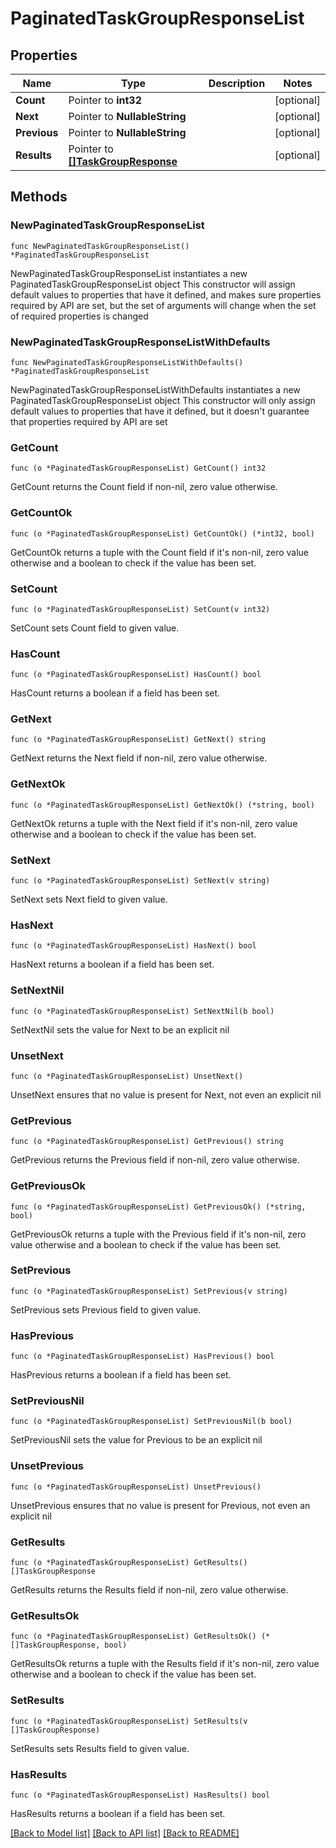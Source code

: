# PaginatedTaskGroupResponseList

## Properties

Name | Type | Description | Notes
------------ | ------------- | ------------- | -------------
**Count** | Pointer to **int32** |  | [optional] 
**Next** | Pointer to **NullableString** |  | [optional] 
**Previous** | Pointer to **NullableString** |  | [optional] 
**Results** | Pointer to [**[]TaskGroupResponse**](TaskGroupResponse.md) |  | [optional] 

## Methods

### NewPaginatedTaskGroupResponseList

`func NewPaginatedTaskGroupResponseList() *PaginatedTaskGroupResponseList`

NewPaginatedTaskGroupResponseList instantiates a new PaginatedTaskGroupResponseList object
This constructor will assign default values to properties that have it defined,
and makes sure properties required by API are set, but the set of arguments
will change when the set of required properties is changed

### NewPaginatedTaskGroupResponseListWithDefaults

`func NewPaginatedTaskGroupResponseListWithDefaults() *PaginatedTaskGroupResponseList`

NewPaginatedTaskGroupResponseListWithDefaults instantiates a new PaginatedTaskGroupResponseList object
This constructor will only assign default values to properties that have it defined,
but it doesn't guarantee that properties required by API are set

### GetCount

`func (o *PaginatedTaskGroupResponseList) GetCount() int32`

GetCount returns the Count field if non-nil, zero value otherwise.

### GetCountOk

`func (o *PaginatedTaskGroupResponseList) GetCountOk() (*int32, bool)`

GetCountOk returns a tuple with the Count field if it's non-nil, zero value otherwise
and a boolean to check if the value has been set.

### SetCount

`func (o *PaginatedTaskGroupResponseList) SetCount(v int32)`

SetCount sets Count field to given value.

### HasCount

`func (o *PaginatedTaskGroupResponseList) HasCount() bool`

HasCount returns a boolean if a field has been set.

### GetNext

`func (o *PaginatedTaskGroupResponseList) GetNext() string`

GetNext returns the Next field if non-nil, zero value otherwise.

### GetNextOk

`func (o *PaginatedTaskGroupResponseList) GetNextOk() (*string, bool)`

GetNextOk returns a tuple with the Next field if it's non-nil, zero value otherwise
and a boolean to check if the value has been set.

### SetNext

`func (o *PaginatedTaskGroupResponseList) SetNext(v string)`

SetNext sets Next field to given value.

### HasNext

`func (o *PaginatedTaskGroupResponseList) HasNext() bool`

HasNext returns a boolean if a field has been set.

### SetNextNil

`func (o *PaginatedTaskGroupResponseList) SetNextNil(b bool)`

 SetNextNil sets the value for Next to be an explicit nil

### UnsetNext
`func (o *PaginatedTaskGroupResponseList) UnsetNext()`

UnsetNext ensures that no value is present for Next, not even an explicit nil
### GetPrevious

`func (o *PaginatedTaskGroupResponseList) GetPrevious() string`

GetPrevious returns the Previous field if non-nil, zero value otherwise.

### GetPreviousOk

`func (o *PaginatedTaskGroupResponseList) GetPreviousOk() (*string, bool)`

GetPreviousOk returns a tuple with the Previous field if it's non-nil, zero value otherwise
and a boolean to check if the value has been set.

### SetPrevious

`func (o *PaginatedTaskGroupResponseList) SetPrevious(v string)`

SetPrevious sets Previous field to given value.

### HasPrevious

`func (o *PaginatedTaskGroupResponseList) HasPrevious() bool`

HasPrevious returns a boolean if a field has been set.

### SetPreviousNil

`func (o *PaginatedTaskGroupResponseList) SetPreviousNil(b bool)`

 SetPreviousNil sets the value for Previous to be an explicit nil

### UnsetPrevious
`func (o *PaginatedTaskGroupResponseList) UnsetPrevious()`

UnsetPrevious ensures that no value is present for Previous, not even an explicit nil
### GetResults

`func (o *PaginatedTaskGroupResponseList) GetResults() []TaskGroupResponse`

GetResults returns the Results field if non-nil, zero value otherwise.

### GetResultsOk

`func (o *PaginatedTaskGroupResponseList) GetResultsOk() (*[]TaskGroupResponse, bool)`

GetResultsOk returns a tuple with the Results field if it's non-nil, zero value otherwise
and a boolean to check if the value has been set.

### SetResults

`func (o *PaginatedTaskGroupResponseList) SetResults(v []TaskGroupResponse)`

SetResults sets Results field to given value.

### HasResults

`func (o *PaginatedTaskGroupResponseList) HasResults() bool`

HasResults returns a boolean if a field has been set.


[[Back to Model list]](../README.md#documentation-for-models) [[Back to API list]](../README.md#documentation-for-api-endpoints) [[Back to README]](../README.md)


